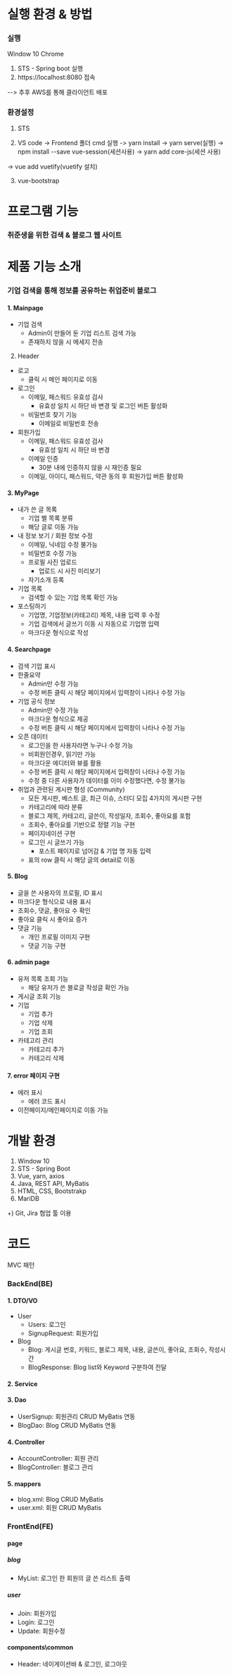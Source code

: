 
# 실행 환경 & 방법
### 실행
Window 10 Chrome
1. STS - Spring boot 실행
2. https://localhost:8080 접속

--> 추후 AWS를 통해 클라이언트 배포
### 환경설정
1. STS

2. VS code
  -> Frontend 폴더 cmd 실행
  -> yarn install
  -> yarn serve(실행)
  -> npm install --save vue-session(세션사용)
  -> yarn add core-js(세션 사용)

  -> vue add vuetify(vuetify 설치)

  

3. vue-bootstrap

# 프로그램 기능
### 취준생을 위한 검색 & 블로그 웹 사이트
# 제품 기능 소개

### 기업 검색을 통해 정보를 공유하는 취업준비 블로그

#### 1.  Mainpage

- 기업 검색
  - Admin이 만들어 둔 기업 리스트 검색 가능
  - 존재하지 않을 시 메세지 전송

2. Header

- 로고
  - 클릭 시 메인 페이지로 이동
- 로그인
  - 이메일, 패스워드 유효성 검사
    - 유효성 일치 시 하단 바 변경 및 로그인 버튼 활성화
  - 비밀번호 찾기 기능
    - 이메일로 비밀번호 전송
- 회원가입
  - 이메일, 패스워드 유효성 검사
    - 유효성 일치 시 하단 바 변경
  - 이메일 인증
    - 30분 내에 인증하지 않을 시 재인증 필요
  - 이메일, 아이디, 패스워드, 약관 동의 후 회원가입 버튼 활성화

#### 3. MyPage

- 내가 쓴 글 목록
  - 기업 별 목록 분류
  - 해당 글로 이동 가능
- 내 정보 보기 / 회원 정보 수정
  - 이메일, 닉네임 수정 불가능
  - 비밀번호 수정 가능
  - 프로필 사진 업로드
    - 업로드 시 사진 미리보기
  - 자기소개 등록
- 기업 목록
  - 검색할 수 있는 기업 목록 확인 가능
- 포스팅하기
  - 기업명, 기업정보(카테고리) 제목, 내용 입력 후 수정
  - 기업 검색에서 글쓰기 이동 시 자동으로 기업명 입력
  - 마크다운 형식으로 작성

#### 4. Searchpage

- 검색 기업 표시
- 한줄요약
  - Admin만 수정 가능
  - 수정 버튼 클릭 시 해당 페이지에서 입력창이 나타나 수정 가능
- 기업 공식 정보
  - Admin만 수정 가능
  - 마크다운 형식으로 제공
  - 수정 버튼 클릭 시 해당 페이지에서 입력창이 나타나 수정 가능
- 오픈 데이터
  - 로그인을 한 사용자라면 누구나 수정 가능
  - 비회원인경우, 읽기만 가능
  - 마크다운 에디터와 뷰를 활용
  - 수정 버튼 클릭 시 해당 페이지에서 입력창이 나타나 수정 가능
  - 수정 중 다른 사용자가 데이터를 이미 수정했다면, 수정 불가능
- 취업과 관련된 게시판 형성 (Community)
  -  모든 게시판, 베스트 글, 최근 이슈, 스터디 모집 4가지의 게시판 구현
    - 카테고리에 따라 분류
  - 블로그 제목, 카테고리, 글쓴이, 작성일자, 조회수, 좋아요를 포함
  - 조회수, 좋아요를 기반으로 정렬 기능 구현
  - 페이지네이션 구현
  - 로그인 시 글쓰기 가능
    - 포스트 페이지로 넘어감 & 기업 명 자동 입력
  - 표의 row 클릭 시 해당 글의 detail로 이동

#### 5. Blog

- 글을 쓴 사용자의 프로필, ID 표시
- 마크다운 형식으로 내용 표시
- 조회수, 댓글, 좋아요 수 확인
- 좋아요 클릭 시 좋아요 증가
- 댓글 기능
  - 개인 프로필 이미지 구현
  - 댓글 기능 구현

#### 6. admin page

- 유저 목록 조회 기능
  - 해당 유저가 쓴 블로글 작성글 확인 가능
- 게시글 조회 기능
- 기업
  - 기업 추가
  - 기업 삭제
  - 기업 조회
- 카테고리 관리
  - 카테고리 추가
  - 카테고리 삭제

#### 7. error 페이지 구현

- 에러 표시
  - 에러 코드 표시
- 이전페이지/메인페이지로 이동 가능


# 개발 환경
1. Window 10
2. STS - Spring Boot
3. Vue, yarn, axios
4. Java, REST API, MyBatis
5. HTML, CSS, Bootstrakp
6. MariDB

+) Git, Jira 협업 툴 이용


# 코드
MVC 패턴
### BackEnd(BE)
#### 1. DTO/VO
- User
    - Users: 로그인
    - SignupRequest: 회원가입
- Blog
    - Blog: 게시글 번호, 키워드, 블로그 제목, 내용, 글쓴이, 좋아요, 조회수, 작성시간
    - BlogResponse: Blog list와 Keyword 구분하여 전달
#### 2. Service
#### 3. Dao
- UserSignup: 회원관리 CRUD MyBatis 연동
- BlogDao: Blog CRUD MyBatis 연동
#### 4. Controller
- AccountController: 회원 관리
- BlogController: 블로그 관리
#### 5. mappers
- blog.xml: Blog CRUD MyBatis
- user.xml: 회원 CRUD MyBatis

### FrontEnd(FE)
#### page
##### blog
- MyList: 로그인 한 회원의 글 쓴 리스트 출력
##### user
- Join: 회원가입
- Login: 로그인
- Update: 회원수정
#### components\common
- Header: 네이게이션바 & 로그인, 로그아웃
